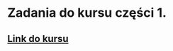 # Zadania do kursu części 1.
## [Link do kursu](https://fullstackopen.com/en/part1/a_more_complex_state_debugging_react_apps#exercises-1-6-1-14)